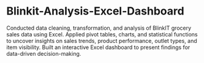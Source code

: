 # Blinkit-Analysis-Excel-Dashboard
Conducted data cleaning, transformation, and analysis of BlinkIT grocery sales data using Excel. Applied pivot tables, charts, and statistical functions to uncover insights on sales trends, product performance, outlet types, and item visibility. Built an interactive Excel dashboard to present findings for data-driven decision-making.
